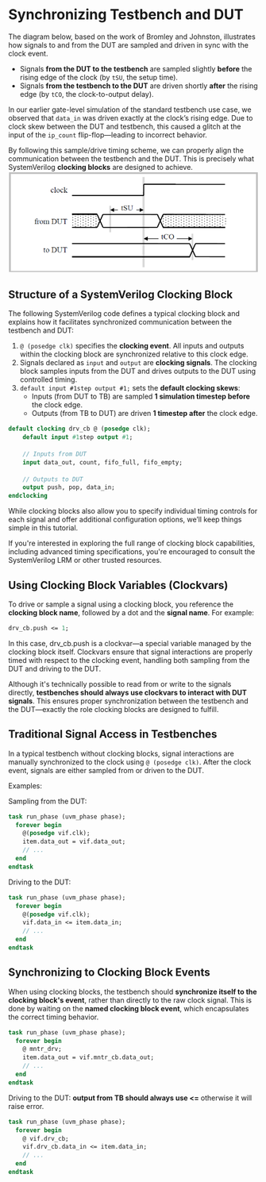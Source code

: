 # Synchronizing Testbench and DUT 

The diagram below, based on the work of Bromley and Johnston, illustrates how signals to and from the DUT are sampled and driven in sync with the clock event. 

- Signals **from the DUT to the testbench** are sampled slightly **before** the rising edge of the clock (by `tSU`, the setup time).
- Signals **from the testbench to the DUT** are driven shortly **after** the rising edge (by `tCO`, the clock-to-output delay).

In our earlier gate-level simulation of the standard testbench use case, we observed that `data_in` was driven exactly at the clock’s rising edge. Due to clock skew between the DUT and testbench, this caused a glitch at the input of the `ip_count` flip-flop—leading to incorrect behavior.

By following this sample/drive timing scheme, we can properly align the communication between the testbench and the DUT. This is precisely what SystemVerilog **clocking blocks** are designed to achieve.
![Synchronous sampling and driving](/figures/synchronous_sampling_and_driving.png)

## Structure of a SystemVerilog Clocking Block

The following SystemVerilog code defines a typical clocking block and explains how it facilitates synchronized communication between the testbench and DUT:

1. `@ (posedge clk)` specifies the **clocking event**. All inputs and outputs within the clocking block are synchronized relative to this clock edge.
2. Signals declared as `input` and `output` are **clocking signals**. The clocking block samples inputs from the DUT and drives outputs to the DUT using controlled timing.
3. `default input #1step output #1;` sets the **default clocking skews**:
   - Inputs (from DUT to TB) are sampled **1 simulation timestep before** the clock edge.
   - Outputs (from TB to DUT) are driven **1 timestep after** the clock edge.

```systemverilog
default clocking drv_cb @ (posedge clk);
    default input #1step output #1;
    
    // Inputs from DUT
    input data_out, count, fifo_full, fifo_empty;
    
    // Outputs to DUT
    output push, pop, data_in;
endclocking
```

While clocking blocks also allow you to specify individual timing controls for each signal and offer additional configuration options, we’ll keep things simple in this tutorial. 

If you're interested in exploring the full range of clocking block capabilities, including advanced timing specifications, you're encouraged to consult the SystemVerilog LRM or other trusted resources.

## Using Clocking Block Variables (Clockvars)

To drive or sample a signal using a clocking block, you reference the **clocking block name**, followed by a dot and the **signal name**. For example:

```systemverilog
drv_cb.push <= 1;
```
In this case, drv_cb.push is a clockvar—a special variable managed by the clocking block itself. Clockvars ensure that signal interactions are properly timed with respect to the clocking event, handling both sampling from the DUT and driving to the DUT.

Although it's technically possible to read from or write to the signals directly, **testbenches should always use clockvars to interact with DUT signals**. This ensures proper synchronization between the testbench and the DUT—exactly the role clocking blocks are designed to fulfill.

## Traditional Signal Access in Testbenches

In a typical testbench without clocking blocks, signal interactions are manually synchronized to the clock using `@ (posedge clk)`. After the clock event, signals are either sampled from or driven to the DUT.

Examples:

Sampling from the DUT:

```systemverilog
task run_phase (uvm_phase phase);
  forever begin
    @(posedge vif.clk);
    item.data_out = vif.data_out;
    // ...
  end
endtask
```

Driving to the DUT:

```systemverilog
task run_phase (uvm_phase phase);
  forever begin
    @(posedge vif.clk);
    vif.data_in <= item.data_in;
    // ...
  end
endtask
```

## Synchronizing to Clocking Block Events

When using clocking blocks, the testbench should **synchronize itself to the clocking block's event**, rather than directly to the raw clock signal. This is done by waiting on the **named clocking block event**, which encapsulates the correct timing behavior.

```systemverilog
task run_phase (uvm_phase phase);
  forever begin
    @ mntr_drv;
    item.data_out = vif.mntr_cb.data_out;
    // ...
  end
endtask
```

Driving to the DUT:
**output from TB should always use <=** otherwise it will raise error.
```systemverilog
task run_phase (uvm_phase phase);
  forever begin
    @ vif.drv_cb;
    vif.drv_cb.data_in <= item.data_in;
    // ...
  end
endtask
```





































